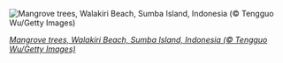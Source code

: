 
![Mangrove trees, Walakiri Beach, Sumba Island, Indonesia (© Tengguo Wu/Getty Images)](https://cn.bing.com//th?id=OHR.DancingTrees_EN-US9480266344_1920x1080.jpg&rf=LaDigue_1920x1080.jpg&pid=hp)

*[Mangrove trees, Walakiri Beach, Sumba Island, Indonesia (© Tengguo Wu/Getty Images)](https://www.bing.com/search?q=mangroves&form=hpcapt&filters=HpDate%3a%2220210726_0700%22)*
